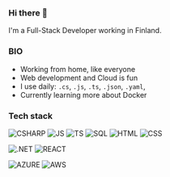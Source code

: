 ### Hi there 👋

I'm a Full-Stack Developer working in Finland.

### BIO

- Working from home, like everyone
- Web development and Cloud is fun
- I use daily: `.cs`, `.js`, `.ts`, `.json`, `.yaml`,
- Currently learning more about Docker

### Tech stack

![CSHARP](https://img.shields.io/badge/C%23-239120?style=for-the-badge&logo=c-sharp&logoColor=white)
![JS](https://img.shields.io/badge/JS-F7DF1E?style=for-the-badge&logo=javascript&logoColor=black)
![TS](https://img.shields.io/badge/TS-007ACC?style=for-the-badge&logo=typescript&logoColor=white)
![SQL](https://img.shields.io/badge/SQL%20-%CC2927.svg?&style=for-the-badge&logo=dotnet&logoColor=white)
![HTML](https://img.shields.io/badge/html%20-%23E34F26.svg?&style=for-the-badge&logo=html5&logoColor=white)
![CSS](https://img.shields.io/badge/css%20-%231572B6.svg?&style=for-the-badge&logo=css3&logoColor=white)


![.NET](https://img.shields.io/badge/.NET-5C2D91?style=for-the-badge&logo=dot-net&logoColor=#5C2D91)
![REACT](https://img.shields.io/badge/React-20232A?style=for-the-badge&logo=react&logoColor=61DAFB)

![AZURE](https://img.shields.io/badge/Azure-0089D6?style=for-the-badge&logo=microsoft-azure&logoColor=white) 
![AWS](https://img.shields.io/badge/AWS-232F3E?style=for-the-badge&logo=amazon-aws&logoColor=white)
